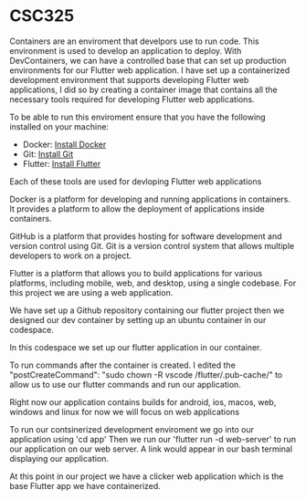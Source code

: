 # CSC325
Containers are an enviroment that develpors use to run code. This environment is used to develop an application to deploy. With DevContainers, we can have a controlled base that can set up production environments for our Flutter web application.
I have set up a containerized development environment that supports developing Flutter web applications, I did so by creating a container image that contains all the necessary tools required for developing Flutter web applications. 

To be able to run this enviroment ensure that you have the following installed on your machine:

- Docker: [Install Docker](https://docs.docker.com/get-docker/)
- Git: [Install Git](https://docs.github.com/en/desktop/installing-and-authenticating-to-github-desktop/installing-github-desktop)
- Flutter: [Install Flutter](https://flutter.dev/docs/get-started/install)

Each of these tools are used for devloping Flutter web applications

Docker is a platform for developing and running applications in containers. It provides a platform to allow the deployment of applications inside containers.

GitHub is a platform that provides hosting for software development and version control using Git. Git is a version control system that allows multiple developers to work on a project.

Flutter is a platform that allows you to build applications for various platforms, including mobile, web, and desktop, using a single codebase. For this project we are using a web application.

We have set up a Github repository containing our flutter project then we designed our dev container by setting up an ubuntu container in our codespace.

In this codespace we set up our flutter application in our container.

To run commands after the container is created.
I edited the "postCreateCommand": "sudo chown -R vscode /flutter/.pub-cache/" to allow us to use our flutter commands and run our application.

Right now our application contains builds for android, ios, macos, web, windows and linux for now we will focus on web applications

To run our contsinerized development enviroment we go into our application using 'cd app'
Then we run our 'flutter run -d web-server' to run our application on our web server.
A link would appear in our bash terminal displaying our application.

At this point in our project we have a clicker web application which is the base Flutter app we have containerized.
